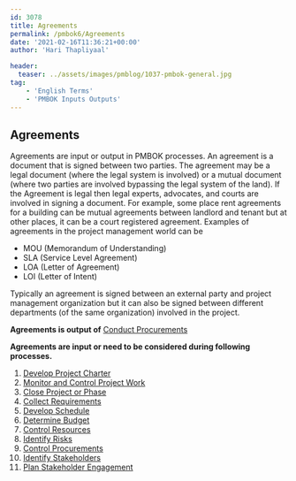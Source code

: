 ```yaml
---
id: 3078   
title: Agreements
permalink: /pmbok6/Agreements
date: '2021-02-16T11:36:21+00:00'
author: 'Hari Thapliyaal'

header:
  teaser: ../assets/images/pmblog/1037-pmbok-general.jpg
tag:
    - 'English Terms'
    - 'PMBOK Inputs Outputs'
---
```


## Agreements

Agreements are input or output in PMBOK processes. An agreement is a document that is signed between two parties. The agreement may be a legal document (where the legal system is involved) or a mutual document (where two parties are involved bypassing the legal system of the land). If the Agreement is legal then legal experts, advocates, and courts are involved in signing a document. For example, some place rent agreements for a building can be mutual agreements between landlord and tenant but at other places, it can be a court registered agreement. Examples of agreements in the project management world can be

- MOU (Memorandum of Understanding)
- SLA (Service Level Agreement)
- LOA (Letter of Agreement)
- LOI (Letter of Intent)

Typically an agreement is signed between an external party and project management organization but it can also be signed between different departments (of the same organization) involved in the project.

**Agreements is output of** [Conduct Procurements](/pmbok6/conduct-procurements)

**Agreements are input or need to be considered during following processes.**

1. [Develop Project Charter](/pmbok6/develop-project-charter)
2. [Monitor and Control Project Work](/pmbok6/monitor-and-control-project-work)
3. [Close Project or Phase](/pmbok6/close-project-or-phase)
4. [Collect Requirements](/pmbok6/collect-requirements)
5. [Develop Schedule](/pmbok6/develop-schedule)
6. [Determine Budget](/pmbok6/determine-budget)
7. [Control Resources](/pmbok6/control-resources)
8. [Identify Risks](/pmbok6/identify-risks)
9. [Control Procurements](/pmbok6/control-procurements)
10. [Identify Stakeholders](/pmbok6/identify-stakeholders)
11. [Plan Stakeholder Engagement](/pmbok6/plan-stakeholder-engagement)
